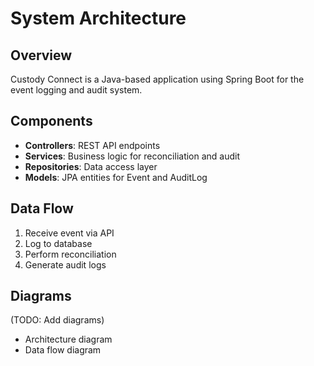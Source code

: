 # System Architecture

## Overview

Custody Connect is a Java-based application using Spring Boot for the event logging and audit system.

## Components

- **Controllers**: REST API endpoints
- **Services**: Business logic for reconciliation and audit
- **Repositories**: Data access layer
- **Models**: JPA entities for Event and AuditLog

## Data Flow

1. Receive event via API
2. Log to database
3. Perform reconciliation
4. Generate audit logs

## Diagrams

(TODO: Add diagrams)
- Architecture diagram
- Data flow diagram
